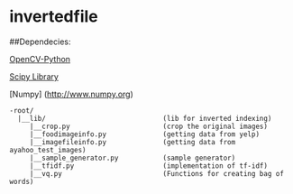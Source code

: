 invertedfile
============

##Dependecies:

[OpenCV-Python](http://docs.opencv.org/trunk/doc/py_tutorials/py_setup/py_table_of_contents_setup/py_table_of_contents_setup.html#py-table-of-content-setup)

[Scipy Library](http://www.scipy.org/scipylib/index.html)

[Numpy] (http://www.numpy.org)


```
-root/
  |__lib/                             (lib for inverted indexing)
     |__crop.py                       (crop the original images)
     |__foodimageinfo.py              (getting data from yelp)
     |__imagefileinfo.py              (getting data from ayahoo_test_images)
     |__sample_generator.py           (sample generator)
     |__tfidf.py                      (implementation of tf-idf)
     |__vq.py                         (Functions for creating bag of words)
```
